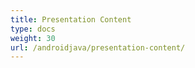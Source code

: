 ```yaml
---
title: Presentation Content
type: docs
weight: 30
url: /androidjava/presentation-content/
---
```



